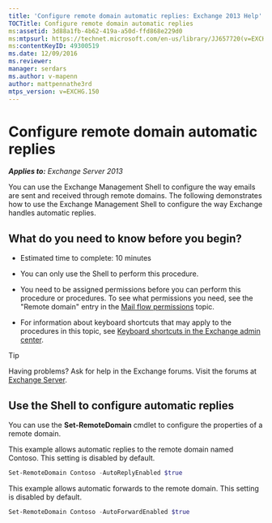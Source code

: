 ```yaml
---
title: 'Configure remote domain automatic replies: Exchange 2013 Help'
TOCTitle: Configure remote domain automatic replies
ms:assetid: 3d88a1fb-4b62-419a-a50d-ffd868e229d0
ms:mtpsurl: https://technet.microsoft.com/en-us/library/JJ657720(v=EXCHG.150)
ms:contentKeyID: 49300519
ms.date: 12/09/2016
ms.reviewer: 
manager: serdars
ms.author: v-mapenn
author: mattpennathe3rd
mtps_version: v=EXCHG.150
---
```


# Configure remote domain automatic replies

_**Applies to:** Exchange Server 2013_

You can use the Exchange Management Shell to configure the way emails are sent and received through remote domains. The following demonstrates how to use the Exchange Management Shell to configure the way Exchange handles automatic replies.

## What do you need to know before you begin?

- Estimated time to complete: 10 minutes

- You can only use the Shell to perform this procedure.

- You need to be assigned permissions before you can perform this procedure or procedures. To see what permissions you need, see the "Remote domain" entry in the [Mail flow permissions](mail-flow-permissions-exchange-2013-help.md) topic.

- For information about keyboard shortcuts that may apply to the procedures in this topic, see [Keyboard shortcuts in the Exchange admin center](keyboard-shortcuts-in-the-exchange-admin-center-2013-help.md).

> [!TIP]
> Having problems? Ask for help in the Exchange forums. Visit the forums at [Exchange Server](https://go.microsoft.com/fwlink/p/?linkid=60612).

## Use the Shell to configure automatic replies

You can use the **Set-RemoteDomain** cmdlet to configure the properties of a remote domain.

This example allows automatic replies to the remote domain named Contoso. This setting is disabled by default.

```powershell
Set-RemoteDomain Contoso -AutoReplyEnabled $true
```

This example allows automatic forwards to the remote domain. This setting is disabled by default.

```powershell
Set-RemoteDomain Contoso -AutoForwardEnabled $true
```
